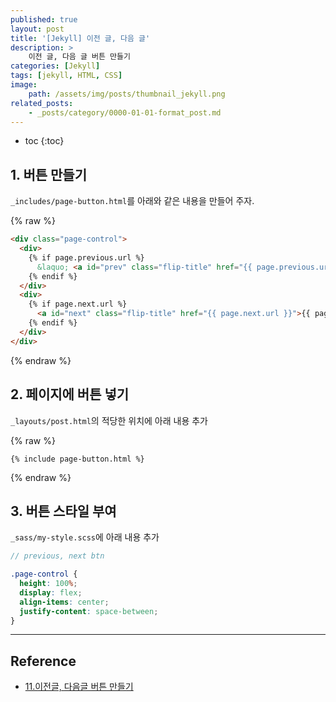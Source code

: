 ```yaml
---
published: true
layout: post
title: '[Jekyll] 이전 글, 다음 글'
description: >
    이전 글, 다음 글 버튼 만들기
categories: [Jekyll]
tags: [jekyll, HTML, CSS]
image:
    path: /assets/img/posts/thumbnail_jekyll.png
related_posts:
    - _posts/category/0000-01-01-format_post.md
---
```

* toc
{:toc}

## 1. 버튼 만들기

`_includes/page-button.html`를 아래와 같은 내용을 만들어 주자.  

{% raw %}
```html
<div class="page-control">
  <div>
    {% if page.previous.url %}
      &laquo; <a id="prev" class="flip-title" href="{{ page.previous.url }}">{{ page.previous.title }}</a>
    {% endif %}
  </div>
  <div>
    {% if page.next.url %}
      <a id="next" class="flip-title" href="{{ page.next.url }}">{{ page.next.title }}</a> &raquo;
    {% endif %}
  </div>
</div>
```
{% endraw %}

## 2. 페이지에 버튼 넣기

`_layouts/post.html`의 적당한 위치에 아래 내용 추가  

{% raw %}
```liquid
{% include page-button.html %}
```
{% endraw %}

## 3. 버튼 스타일 부여

`_sass/my-style.scss`에 아래 내용 추가  

```scss
// previous, next btn

.page-control {
  height: 100%;
  display: flex;
  align-items: center;
  justify-content: space-between;
}
```

---
## Reference
- [11.이전글, 다음글 버튼 만들기](https://khw11044.github.io/blog/githubpages/2020-12-26-making-blog-11/)